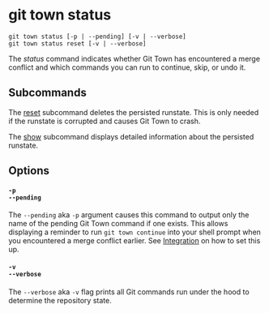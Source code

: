 # git town status

```command-summary
git town status [-p | --pending] [-v | --verbose]
git town status reset [-v | --verbose]
```

The _status_ command indicates whether Git Town has encountered a merge conflict
and which commands you can run to continue, skip, or undo it.

## Subcommands

The [reset](status-reset.md) subcommand deletes the persisted runstate. This is
only needed if the runstate is corrupted and causes Git Town to crash.

The [show](status-show.md) subcommand displays detailed information about the
persisted runstate.

## Options

#### `-p`<br>`--pending`

The `--pending` aka `-p` argument causes this command to output only the name of
the pending Git Town command if one exists. This allows displaying a reminder to
run `git town continue` into your shell prompt when you encountered a merge
conflict earlier. See [Integration](../how-tos.md#shell-prompt) on how to set
this up.

#### `-v`<br>`--verbose`

The `--verbose` aka `-v` flag prints all Git commands run under the hood to
determine the repository state.
